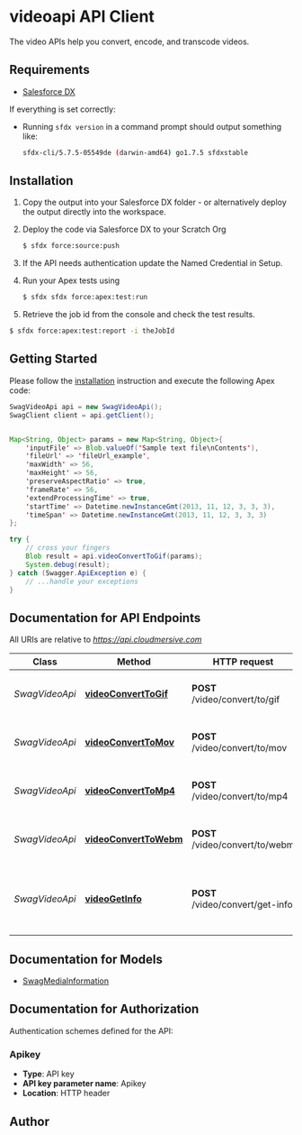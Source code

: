# videoapi API Client

The video APIs help you convert, encode, and transcode videos.

## Requirements

- [Salesforce DX](https://www.salesforce.com/products/platform/products/salesforce-dx/)


If everything is set correctly:

- Running `sfdx version` in a command prompt should output something like:

  ```bash
  sfdx-cli/5.7.5-05549de (darwin-amd64) go1.7.5 sfdxstable
  ```


## Installation

1. Copy the output into your Salesforce DX folder - or alternatively deploy the output directly into the workspace.
2. Deploy the code via Salesforce DX to your Scratch Org

   ```bash
   $ sfdx force:source:push
   ```
3. If the API needs authentication update the Named Credential in Setup.
4. Run your Apex tests using

    ```bash
    $ sfdx sfdx force:apex:test:run
    ```
5. Retrieve the job id from the console and check the test results.

  ```bash
  $ sfdx force:apex:test:report -i theJobId
  ```


## Getting Started

Please follow the [installation](#installation) instruction and execute the following Apex code:

```java
SwagVideoApi api = new SwagVideoApi();
SwagClient client = api.getClient();


Map<String, Object> params = new Map<String, Object>{
    'inputFile' => Blob.valueOf('Sample text file\nContents'),
    'fileUrl' => 'fileUrl_example',
    'maxWidth' => 56,
    'maxHeight' => 56,
    'preserveAspectRatio' => true,
    'frameRate' => 56,
    'extendProcessingTime' => true,
    'startTime' => Datetime.newInstanceGmt(2013, 11, 12, 3, 3, 3),
    'timeSpan' => Datetime.newInstanceGmt(2013, 11, 12, 3, 3, 3)
};

try {
    // cross your fingers
    Blob result = api.videoConvertToGif(params);
    System.debug(result);
} catch (Swagger.ApiException e) {
    // ...handle your exceptions
}
```

## Documentation for API Endpoints

All URIs are relative to *https://api.cloudmersive.com*

Class | Method | HTTP request | Description
------------ | ------------- | ------------- | -------------
*SwagVideoApi* | [**videoConvertToGif**](docs/SwagVideoApi.md#videoConvertToGif) | **POST** /video/convert/to/gif | Convert Video to Animated GIF format.
*SwagVideoApi* | [**videoConvertToMov**](docs/SwagVideoApi.md#videoConvertToMov) | **POST** /video/convert/to/mov | Convert Video to MOV format.
*SwagVideoApi* | [**videoConvertToMp4**](docs/SwagVideoApi.md#videoConvertToMp4) | **POST** /video/convert/to/mp4 | Convert Video to MP4 format.
*SwagVideoApi* | [**videoConvertToWebm**](docs/SwagVideoApi.md#videoConvertToWebm) | **POST** /video/convert/to/webm | Convert Video to WEBM format.
*SwagVideoApi* | [**videoGetInfo**](docs/SwagVideoApi.md#videoGetInfo) | **POST** /video/convert/get-info | Get detailed information about a video or audio file


## Documentation for Models

 - [SwagMediaInformation](docs/SwagMediaInformation.md)


## Documentation for Authorization

Authentication schemes defined for the API:
### Apikey

- **Type**: API key
- **API key parameter name**: Apikey
- **Location**: HTTP header


## Author



